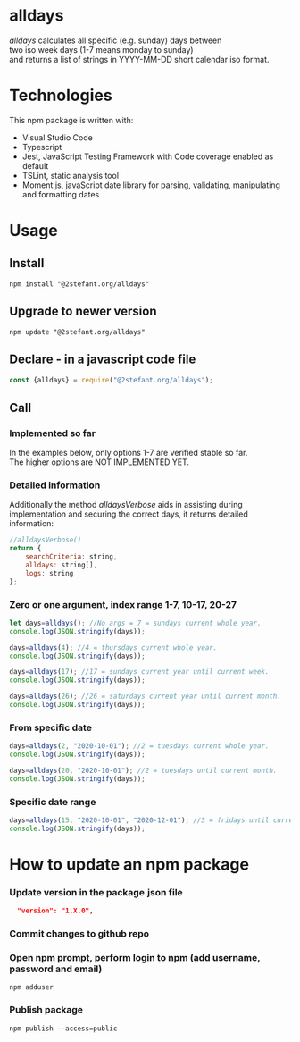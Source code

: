 # alldays
_alldays_ calculates all specific (e.g. sunday) days between \
two iso week days (1-7 means monday to sunday) \
and returns a list of strings in YYYY-MM-DD short calendar iso format.

# Technologies
This npm package is written with:
- Visual Studio Code
- Typescript
- Jest, JavaScript Testing Framework with Code coverage enabled as default
- TSLint, static analysis tool
- Moment.js, javaScript date library for parsing, validating, manipulating and formatting dates

# Usage

## Install
`npm install "@2stefant.org/alldays"`

## Upgrade to newer version
`npm update "@2stefant.org/alldays"`

## Declare - in a javascript code file
``` javascript
const {alldays} = require("@2stefant.org/alldays");
```
## Call

### Implemented so far
In the examples below, only options 1-7 are verified stable so far. \
The higher options are NOT IMPLEMENTED YET.

### Detailed information
Additionally the method _alldaysVerbose_ aids in assisting during  \
implementation and securing the correct days, it returns detailed information:
```javascript
//alldaysVerbose()
return {
    searchCriteria: string,
    alldays: string[],
    logs: string
};
```

### Zero or one argument, index range 1-7, 10-17, 20-27
``` javascript
let days=alldays(); //No args = 7 = sundays current whole year.
console.log(JSON.stringify(days));

days=alldays(4); //4 = thursdays current whole year.
console.log(JSON.stringify(days));

days=alldays(17); //17 = sundays current year until current week.
console.log(JSON.stringify(days));

days=alldays(26); //26 = saturdays current year until current month.
console.log(JSON.stringify(days));
```

### From specific date
``` javascript
days=alldays(2, "2020-10-01"); //2 = tuesdays current whole year.
console.log(JSON.stringify(days));

days=alldays(20, "2020-10-01"); //2 = tuesdays until current month.
console.log(JSON.stringify(days));
```

### Specific date range
``` javascript
days=alldays(15, "2020-10-01", "2020-12-01"); //5 = fridays until current week.
console.log(JSON.stringify(days));
```

# How to update an npm package

### Update version in the package.json file
``` json
  "version": "1.X.0",
```
### Commit changes to github repo

### Open npm prompt, perform login to npm (add username, password and email)
`npm adduser`

### Publish package
`npm publish --access=public`


